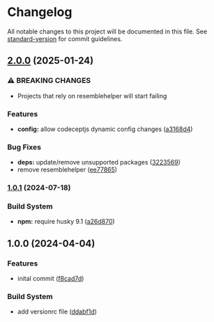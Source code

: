 # Changelog

All notable changes to this project will be documented in this file. See [standard-version](https://github.com/conventional-changelog/standard-version) for commit guidelines.

## [2.0.0](https://github.com/coldfrontlabs/dropfort-build-dependencies/compare/v1.0.1...v2.0.0) (2025-01-24)


### ⚠ BREAKING CHANGES

* Projects that rely on resemblehelper will start failing

### Features

* **config:** allow codeceptjs dynamic config changes ([a3168d4](https://github.com/coldfrontlabs/dropfort-build-dependencies/commit/a3168d4019e10ee36579af908854e977c30204e9))


### Bug Fixes

* **deps:** update/remove unsupported packages ([3223569](https://github.com/coldfrontlabs/dropfort-build-dependencies/commit/3223569a9cc611e69cd2862af9439b540a373fc6))
* remove resemblehelper ([ee77865](https://github.com/coldfrontlabs/dropfort-build-dependencies/commit/ee778654eae928d77bfac4f619828920364b73da))

### [1.0.1](https://github.com/coldfrontlabs/dropfort-build-dependencies/compare/v1.0.0...v1.0.1) (2024-07-18)


### Build System

* **npm:** require husky 9.1 ([a26d870](https://github.com/coldfrontlabs/dropfort-build-dependencies/commit/a26d8702ba90feff42d23eb10bab9912a40dc9de))

## 1.0.0 (2024-04-04)


### Features

* inital commit ([f8cad7d](https://github.com/coldfrontlabs/dropfort-build-dependencies/commit/f8cad7d5f91756cc77541a7dfa2ac21e8310235c))


### Build System

* add versionrc file ([ddabf1d](https://github.com/coldfrontlabs/dropfort-build-dependencies/commit/ddabf1d3e22a2156d22eace8b207d1046c8f143f))
